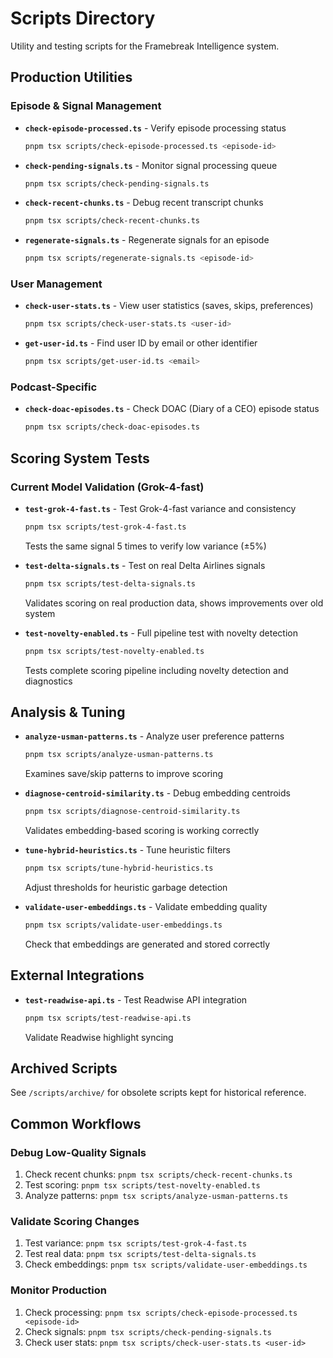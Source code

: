 # Scripts Directory

Utility and testing scripts for the Framebreak Intelligence system.

## Production Utilities

### Episode & Signal Management
- **`check-episode-processed.ts`** - Verify episode processing status
  ```bash
  pnpm tsx scripts/check-episode-processed.ts <episode-id>
  ```

- **`check-pending-signals.ts`** - Monitor signal processing queue
  ```bash
  pnpm tsx scripts/check-pending-signals.ts
  ```

- **`check-recent-chunks.ts`** - Debug recent transcript chunks
  ```bash
  pnpm tsx scripts/check-recent-chunks.ts
  ```

- **`regenerate-signals.ts`** - Regenerate signals for an episode
  ```bash
  pnpm tsx scripts/regenerate-signals.ts <episode-id>
  ```

### User Management
- **`check-user-stats.ts`** - View user statistics (saves, skips, preferences)
  ```bash
  pnpm tsx scripts/check-user-stats.ts <user-id>
  ```

- **`get-user-id.ts`** - Find user ID by email or other identifier
  ```bash
  pnpm tsx scripts/get-user-id.ts <email>
  ```

### Podcast-Specific
- **`check-doac-episodes.ts`** - Check DOAC (Diary of a CEO) episode status
  ```bash
  pnpm tsx scripts/check-doac-episodes.ts
  ```

## Scoring System Tests

### Current Model Validation (Grok-4-fast)
- **`test-grok-4-fast.ts`** - Test Grok-4-fast variance and consistency
  ```bash
  pnpm tsx scripts/test-grok-4-fast.ts
  ```
  Tests the same signal 5 times to verify low variance (±5%)

- **`test-delta-signals.ts`** - Test on real Delta Airlines signals
  ```bash
  pnpm tsx scripts/test-delta-signals.ts
  ```
  Validates scoring on real production data, shows improvements over old system

- **`test-novelty-enabled.ts`** - Full pipeline test with novelty detection
  ```bash
  pnpm tsx scripts/test-novelty-enabled.ts
  ```
  Tests complete scoring pipeline including novelty detection and diagnostics

## Analysis & Tuning

- **`analyze-usman-patterns.ts`** - Analyze user preference patterns
  ```bash
  pnpm tsx scripts/analyze-usman-patterns.ts
  ```
  Examines save/skip patterns to improve scoring

- **`diagnose-centroid-similarity.ts`** - Debug embedding centroids
  ```bash
  pnpm tsx scripts/diagnose-centroid-similarity.ts
  ```
  Validates embedding-based scoring is working correctly

- **`tune-hybrid-heuristics.ts`** - Tune heuristic filters
  ```bash
  pnpm tsx scripts/tune-hybrid-heuristics.ts
  ```
  Adjust thresholds for heuristic garbage detection

- **`validate-user-embeddings.ts`** - Validate embedding quality
  ```bash
  pnpm tsx scripts/validate-user-embeddings.ts
  ```
  Check that embeddings are generated and stored correctly

## External Integrations

- **`test-readwise-api.ts`** - Test Readwise API integration
  ```bash
  pnpm tsx scripts/test-readwise-api.ts
  ```
  Validate Readwise highlight syncing

## Archived Scripts

See `/scripts/archive/` for obsolete scripts kept for historical reference.

## Common Workflows

### Debug Low-Quality Signals
1. Check recent chunks: `pnpm tsx scripts/check-recent-chunks.ts`
2. Test scoring: `pnpm tsx scripts/test-novelty-enabled.ts`
3. Analyze patterns: `pnpm tsx scripts/analyze-usman-patterns.ts`

### Validate Scoring Changes
1. Test variance: `pnpm tsx scripts/test-grok-4-fast.ts`
2. Test real data: `pnpm tsx scripts/test-delta-signals.ts`
3. Check embeddings: `pnpm tsx scripts/validate-user-embeddings.ts`

### Monitor Production
1. Check processing: `pnpm tsx scripts/check-episode-processed.ts <episode-id>`
2. Check signals: `pnpm tsx scripts/check-pending-signals.ts`
3. Check user stats: `pnpm tsx scripts/check-user-stats.ts <user-id>`
